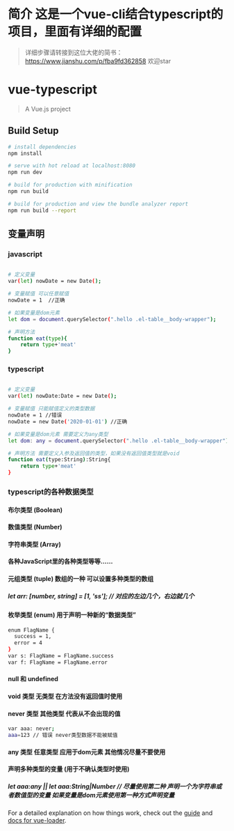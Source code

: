 # 简介 这是一个vue-cli结合typescript的项目，里面有详细的配置

>详细步骤请转接到这位大佬的简书：https://www.jianshu.com/p/fba9fd362858 欢迎star 

# vue-typescript

> A Vue.js project

## Build Setup

``` bash
# install dependencies
npm install

# serve with hot reload at localhost:8080
npm run dev

# build for production with minification
npm run build

# build for production and view the bundle analyzer report
npm run build --report
```

## 变量声明

### javascript

``` bash

# 定义变量
var(let) nowDate = new Date();

# 变量赋值 可以任意赋值
nowDate = 1  //正确

# 如果变量是dom元素
let dom = document.querySelector(".hello .el-table__body-wrapper");

# 声明方法
function eat(type){
    return type+'meat'
}

```

### typescript

``` bash

# 定义变量
var(let) nowDate:Date = new Date();

# 变量赋值 只能赋值定义的类型数据
nowDate = 1 //错误
nowDate = new Date('2020-01-01') //正确

# 如果变量是dom元素 需要定义为any类型
let dom: any = document.querySelector(".hello .el-table__body-wrapper");

# 声明方法 需要定义入参及返回值的类型，如果没有返回值类型就是void
function eat(type:String):String{
    return type+'meat'
}

```

### typescript的各种数据类型

#### 布尔类型 (Boolean)

#### 数值类型 (Number)

#### 字符串类型 (Array)

#### 各种JavaScript里的各种类型等等……

#### 元组类型 (tuple) 数组的一种 可以设置多种类型的数组

##### let arr: [number, string] = [1, 'ss']; // 对应的左边几个，右边就几个 

#### 枚举类型 (enum) 用于声明一种新的“数据类型”

``` bash
enum FlagName {
  success = 1,
  error = 4
}
var s: FlagName = FlagName.success
var f: FlagName = FlagName.error

```

#### null 和 undefined

#### void 类型 无类型 在方法没有返回值时使用

#### never 类型 其他类型 代表从不会出现的值

``` bash
var aaa: never;
aaa=123 // 错误 never类型数据不能被赋值
```

#### any 类型 任意类型 应用于dom元素 其他情况尽量不要使用

#### 声明多种类型的变量 (用于不确认类型时使用)

##### let aaa:any || let aaa:String|Number // 尽量使用第二种 声明一个为字符串或者数值型的变量 如果变量是dom元素使用第一种方式声明变量

For a detailed explanation on how things work, check out the [guide](http://vuejs-templates.github.io/webpack/) and [docs for vue-loader](http://vuejs.github.io/vue-loader).
